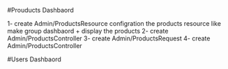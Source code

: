 



#Prouducts  Dashbaord

1- create Admin/ProductsResource
    configration the products resource like make group dashbaord + display the products
2- create Admin/ProductsController
3- create Admin/ProductsRequest
4- create Admin/ProductsController


#Users Dashbaord